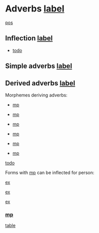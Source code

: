 # Adverbs [label](adverbs)

[pos](adv)

## Inflection [label](sec:adverbinfl)

* [todo](negation?)

## Simple adverbs [label](sec:simpleadv)

## Derived adverbs [label](sec:derivedadv)

Morphemes deriving adverbs:

* [mp](peess)
* [mp](tojpepurp)
* [mp](sarecvb)
* [mp](septcp)
* [mp](tanecncs)

* [mp](readvz)

[todo](others?)

Forms with [mp](tojpepurp) can be inflected for person:

[ex](convestsjm-086)

[ex](histpedgrme-163)

[ex](histyarirdi-0875)

### [mp](readvz?nt)

[table](reyeadvz)

